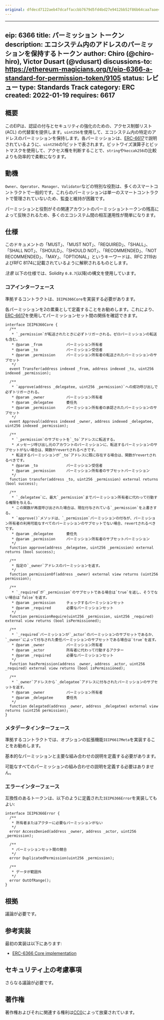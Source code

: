 ```yaml
---
original: dfdecd7122aeb47dcaffaccbb7679d5fd4bd27e9412bb52f86b64caa7aae4741
---
```


---
eip: 6366
title: パーミッション トークン
description: エコシステム内のアドレスのパーミッションを保持するトークン
author: Chiro (@chiro-hiro), Victor Dusart (@vdusart)
discussions-to: https://ethereum-magicians.org/t/eip-6366-a-standard-for-permission-token/9105
status: レビュー
type: Standards Track
category: ERC
created: 2022-01-19
requires: 6617
---

## 概要

このEIPは、認証の付与とセキュリティの強化のための、アクセス制御リスト (ACL) の代替案を提供します。`uint256`を使用して、エコシステム内の特定のアドレスのパーミッションを保持します。各パーミッションは、[ERC-6617](./eip-6617.md)で説明されているように、`uint256`の1ビットで表されます。ビットワイズ演算子とビットマスクを使用して、アクセス権を判断することで、`string`や`keccak256`の比較よりも効率的で柔軟になります。

## 動機

`Owner`、`Operator`、`Manager`、`Validator`などの特別な役割は、多くのスマートコントラクトで一般的です。これらのパーミッションは単一のスマートコントラクトで管理されていないため、監査と維持が困難です。

パーミッションと役割がその関連アカウントのパーミッショントークンの残高によって反映されるため、多くのエコシステム間の相互運用性が簡単になります。

## 仕様

このドキュメントの「MUST」、「MUST NOT」、「REQUIRED」、「SHALL」、「SHALL NOT」、「SHOULD」、「SHOULD NOT」、「RECOMMENDED」、「NOT RECOMMENDED」、「MAY」、「OPTIONAL」というキーワードは、RFC 2119およびRFC 8174に記載されているように解釈されるものとします。

_注意_ 以下の仕様では、Solidity `0.8.7`(以降)の構文を使用しています。

### コアインターフェース

準拠するコントラクトは、`IEIP6366Core`を実装する必要があります。

各パーミッションを2の累乗として定義することをお勧めします。これにより、[ERC-6617](./eip-6617.md)を使用してパーミッションセット間の関係を確認できます。

```solidity
interface IEIP6366Core {
  /**
   * `_permission`が転送されたときに必ずトリガーされる。ゼロパーミッションの転送も含む。
   * @param _from           パーミッション所有者
   * @param _to             パーミッション受信者
   * @param _permission     パーミッション所有者の転送されたパーミッションのサブセット
   */
  event Transfer(address indexed _from, address indexed _to, uint256 indexed _permission);

  /**
   * `approve(address _delegatee, uint256 _permission)`への成功呼び出しで必ずトリガーされる。
   * @param _owner          パーミッション所有者
   * @param _delegatee      委任先
   * @param _permission     パーミッション所有者の承認されたパーミッションのサブセット
   */
  event Approval(address indexed _owner, address indexed _delegatee, uint256 indexed _permission);

  /**
   * `_permission`のサブセットを`_to`アドレスに転送する。
   * メッセージ呼び出し元のアカウントのパーミッションに、転送するパーミッションのサブセットがない場合は、関数がrevertされるべきです。
   * 転送するパーミッションが`_to`アドレスに既に存在する場合は、関数がrevertされるべきです。
   * @param _to             パーミッション受信者
   * @param _permission     パーミッション所有者のサブセットパーミッション
   */
  function transfer(address _to, uint256 _permission) external returns (bool success);

  /**
   * `_delegatee`に、最大`_permission`までパーミッション所有者に代わって行動する権限を与える。
   * この関数が再度呼び出された場合は、現在付与されている`_permission`を上書きする。
   * `approve()`メソッドは、`_permission`パーミッションの付与が、パーミッション所有者の利用可能なすべてのパーミッションのサブセットでない場合、revertされるべきです。
   * @param _delegatee      委任先
   * @param _permission     パーミッション所有者のサブセットパーミッション
   */
  function approve(address _delegatee, uint256 _permission) external returns (bool success);

  /**
   * 指定の`_owner`アドレスのパーミッションを返す。
   */
  function permissionOf(address _owner) external view returns (uint256 permission);

  /**
   * `_required`が`_permission`のサブセットである場合は`true`を返し、そうでない場合は`false`を返す。
   * @param _permission     チェックするパーミッションセット
   * @param _required       必要なパーミッションセット
   */
  function permissionRequire(uint256 _permission, uint256 _required) external view returns (bool isPermissioned);

  /**
   * `_required`パーミッションが`_actor`のパーミッションのサブセットであるか、`_owner`によって付与された委任パーミッションのサブセットである場合は`true`を返す。
   * @param _owner          パーミッション所有者
   * @param _actor          所有者に代わって行動するアクター
   * @param _required       必要なパーミッションセット
   */
  function hasPermission(address _owner, address _actor, uint256 _required) external view returns (bool isPermissioned);

  /**
   * `_owner`アドレスから`_delegatee`アドレスに付与されたパーミッションのサブセットを返す。
   * @param _owner          パーミッション所有者
   * @param _delegatee      委任先
   */
  function delegated(address _owner, address _delegatee) external view returns (uint256 permission);
}
```

### メタデータインターフェース

準拠するコントラクトでは、オプションの拡張機能`IEIP6617Meta`を実装することをお勧めします。

基本的なパーミッションと主要な組み合わせの説明を定義する必要があります。

可能なすべてのパーミッションの組み合わせの説明を定義する必要はありません。

### エラーインターフェース

互換性のあるトークンは、以下のように定義された`IEIP6366Error`を実装してもよい:

```solidity
interface IEIP6366Error {
  /**
   * 所有者またはアクターに必要なパーミッションがない
   */
  error AccessDenied(address _owner, address _actor, uint256 _permission);

  /**
   * パーミッションセット間の競合
   */
  error DuplicatedPermission(uint256 _permission);

  /**
   * データが範囲外
   */
  error OutOfRange();
}
```

## 根拠

議論が必要です。

## 参考実装

最初の実装は以下にあります:

- [ERC-6366 Core implementation](../assets/eip-6366/contracts/EIP6366Core.sol)

## セキュリティ上の考慮事項

さらなる議論が必要です。

## 著作権

著作権およびそれに関連する権利は[CC0](../LICENSE.md)によって放棄されています。